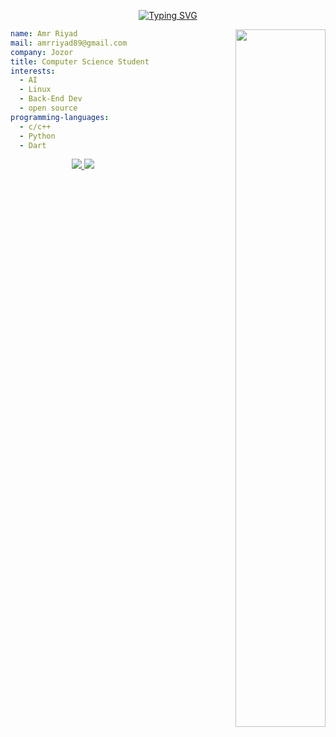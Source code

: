  <div align="center">
   
[![Typing SVG](https://readme-typing-svg.demolab.com?font=Fira+Code&pause=1000&color=11B010&center=true&vCenter=true&random=false&width=435&lines=Hello+my+friend+%F0%9F%90%B1%E2%80%8D%F0%9F%91%A4)](https://git.io/typing-svg)

 </div>

<picture align="right"  width="53.5%">
  <source media="(prefers-color-scheme: dark)" srcset="https://user-images.githubusercontent.com/29340294/150726291-afd08470-3b21-4df6-8173-293ece555d4f.gif"   width="53.5%">
  <img  align="right"   alt="" src=""   width="53.5%">
</picture>


``` yaml
name: Amr Riyad
mail: amrriyad89@gmail.com
company: Jozor
title: Computer Science Student
interests:
  - AI
  - Linux
  - Back-End Dev
  - open source
programming-languages:
  - c/c++
  - Python
  - Dart
```

<p align="center">
<a href="mailto:amrriyad89@gmail.com">
  <img src="https://img.shields.io/badge/amrriyad89-gmail-red?style=flat&logo=gmail">
</a>
<a href="#">
  <img src="https://img.shields.io/badge/amrriyad-discord-blue?style=flat&logo=discord">
</a>
</p>
